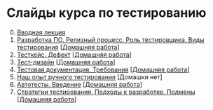 # Слайды курса по тестированию

0. [Вводная лекция](https://urfu-2017.github.io/testing-slides/00_intro)
1. [Разработка ПО. Релизный процесс. Роль тестировщика. Виды тестирования](https://urfu-2017.github.io/testing-slides/01_live_cycle/) \[[Домашняя работа](https://urfu-2017.github.io/testing-slides/01_live_cycle/index.html#/6)\]
2. [Тесткейс. Дефект](https://urfu-2017.github.io/testing-slides/02_tc/) \[[Домашняя работа](02_homework/README.md)\]
3. [Тест-дизайн](https://urfu-2017.github.io/testing-slides/03_test-design/#/) \[[Домашняя работа](03_homework/README.md)\]
4. [Тестовая документация. Требования](https://urfu-2017.github.io/testing-slides/04_documentation/#/) \[[Домашняя работа](04_homework/README.md)\]
5. [Наш опыт ручного тестирования](https://urfu-2017.github.io/testing-slides/05_our_experience/#/) \[Домашки нет\]
5. [Автотесты. Введение](https://urfu-2017.github.io/testing-slides/06-unit-test/#/) \[[Домашняя работа](https://github.com/urfu-2017/autotests-task-01)\]
6. [Стратегии тестирования. Подходы к разработке. Подмены](https://urfu-2017.github.io/testing-slides/07-mock/#/) \[[Домашняя работа](https://github.com/urfu-2017/autotests-task-02)\]

